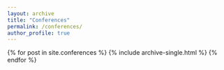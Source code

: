```yaml
---
layout: archive
title: "Conferences"
permalink: /conferences/
author_profile: true
---
```


{% for post in site.conferences %}
  {% include archive-single.html %}
{% endfor %}

